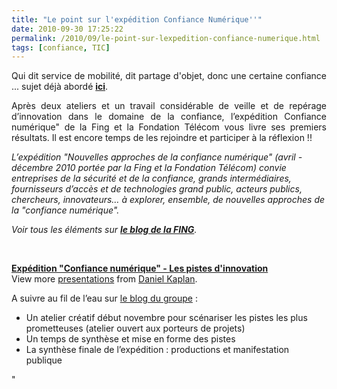 ```yaml
---
title: "Le point sur l'expédition Confiance Numérique''"
date: 2010-09-30 17:25:22
permalink: /2010/09/le-point-sur-lexpedition-confiance-numerique.html
tags: [confiance, TIC]
---
```


<p style="text-align: justify">Qui dit service de mobilité, dit partage d'objet, donc une certaine confiance ... sujet déjà abordé <strong><a href="https://gabrielplassat.github.io/transportsdufutur/2010/03/parce-que-la-confiance-est-essentielle.html" target="_blank">ici</a></strong>.</p> <p style="text-align: justify">Après deux ateliers et un travail considérable de veille et de repérage d’innovation dans le domaine de la confiance, l’expédition Confiance numérique" de la Fing et la Fondation Télécom vous livre ses premiers résultats. Il est encore temps de les rejoindre et participer à la réflexion !!</p> <p style=""text-align: justify""><em>L’expédition "Nouvelles approches de la confiance numérique" (avril - décembre 2010 portée par la Fing et la Fondation Télécom) convie entreprises de la sécurité et de la confiance, grands intermédiaires, fournisseurs d’accès et de technologies grand public, acteurs publics, chercheurs, innovateurs… à explorer, ensemble, de nouvelles approches de la "confiance numérique". </em></p> <p style=""text-align: justify""><em>Voir tous les éléments sur <strong><a href=""http://fing.org/?Le-point-sur-l-expedition"" target=""_blank"">le blog de la FING</a></strong>.</em></p> <p><em> </em></p> <div id=""__ss_5321676"" style=""width: 425px""><strong style=""margin: 12px 0 4px""><a href=""http://www.slideshare.net/slidesharefing/expdition-confiance-numrique-les-pistes-dinnovation"" title=""Expédition "Confiance numérique" - Les pistes d'innovation"">Expédition "Confiance numérique" - Les pistes d'innovation</a></strong>         <div style=""padding: 5px 0 12px"">View more <a href=""http://www.slideshare.net/"">presentations</a> from <a href=""http://www.slideshare.net/slidesharefing"">Daniel Kaplan</a>.</div> </div> <p>A suivre au fil de l’eau sur <a href=""http://www.reseaufing.org/pg/groups/20404/confiance-numerique-nouvelles-approches/"">le blog du groupe</a> :</p> <ul> <li>Un atelier créatif début novembre pour scénariser les pistes les plus prometteuses (atelier ouvert aux porteurs de projets)</li> <li>Un temps de synthèse et mise en forme des pistes</li> <li>La synthèse finale de l’expédition : productions et manifestation publique</li> </ul>"
